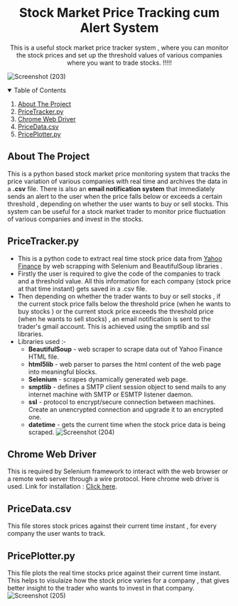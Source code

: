 <!--
*** Thanks for checking out the Best-README-Template. If you have a suggestion
*** that would make this better, please fork the repo and create a pull request
*** or simply open an issue with the tag "enhancement".
*** Thanks again! Now go create something AMAZING! :D
-->



<!--  -->
<!--
*** I'm using markdown "reference style" links for readability.
*** Reference links are enclosed in brackets [ ] instead of parentheses ( ).
*** See the bottom of this document for the declaration of the reference variables
*** for contributors-url, forks-url, etc. This is an optional, concise syntax you may use.
*** https://www.markdownguide.org/basic-syntax/#reference-style-links
-->
<!--
[![Contributors][contributors-shield]][contributors-url]
[![Forks][forks-shield]][forks-url]
[![Stargazers][stars-shield]][stars-url]
[![Issues][issues-shield]][issues-url]
[![MIT License][license-shield]][license-url]
[![LinkedIn][linkedin-shield]][linkedin-url]
-->


<!-- PROJECT LOGO -->
<br />
<p align="center">
  </a>


  <h1 align="center">Stock Market Price Tracking cum Alert System</h1>


  <p align="center">
    This is a useful stock market price tracker system , where you can monitor the stock prices and set up the threshold values of various companies where you want to trade stocks. !!!!! 
  </p>
</p>

![Screenshot (203)](https://user-images.githubusercontent.com/75406889/124596596-17b74900-de80-11eb-88f0-bd688a2ccca2.png)

<!-- TABLE OF CONTENTS -->
<details open="open">
  <summary>Table of Contents</summary>
  <ol>
    <li>
      <a href="#about-the-project">About The Project</a>
    </li>
    <li>
      <a href="#pricetrackerpy">PriceTracker.py</a>
    </li>
    <li>
      <a href="#chrome-web-driver">Chrome Web Driver</a>
    </li>
    <li>
      <a href="#pricedatacsv">PriceData.csv</a>
    </li>
    <li>
      <a href="#priceplotterpy">PricePlotter.py</a>
    </li>
    <!--
    <li><a href="#acknowledgements">Acknowledgements</a></li>
    -->
  </ol>
</details>



<!-- ABOUT THE PROJECT -->
## About The Project

This is a python based stock market price monitoring system that tracks the price variation of various companies with real time and archives the data in a **.csv** file. There is also an **email notification system** that immediately sends an alert to the user when the price falls below or exceeds a certain threshold , depending on whether the user wants to buy or sell stocks. This system can be useful for a stock market trader to monitor price fluctuation of various companies and invest in the stocks. 

<!--PriceTracker.py-->
## PriceTracker.py 
- This is a python code to extract real time stock price data from  [Yahoo Finance](https://in.finance.yahoo.com/) by web scrapping with Selenium and BeautifulSoup libraries .
- Firstly the user is required to give the code of the companies to track and a threshold value. All this information for each company (stock price at that time instant) gets saved in a .csv file.
- Then depending on whether the trader wants to buy or sell stocks , if the current stock price falls below the threshold price (when he wants to buy stocks ) or the current stock price exceeds the threshold price (when he wants to sell stocks) , an email notification is sent to the trader's gmail account. This is achieved using the smptlib and ssl libraries.
- Libraries used :-
    - **BeautifulSoup** - web scraper to scrape data out of Yahoo Finance HTML file.
    - **html5lib** - web parser to parses the html content of the web page into meaningful blocks.
    - **Selenium** - scrapes dynamically generated web page.
    - **smptlib** -  defines a SMTP client session object to send mails to any internet machine with SMTP or ESMTP listener daemon.
    - **ssl** - protocol to encrypt/secure connection between machines. Create an unencrypted connection and upgrade it to an encrypted one.
    - **datetime** - gets the current time when the stock price data is being scraped.
![Screenshot (204)](https://user-images.githubusercontent.com/75406889/124605333-6c12f680-de89-11eb-8105-c9a813c7e44a.png)

## Chrome Web Driver
This is required by Selenium framework to interact with the web browser or a remote web server through a wire protocol. Here chrome web driver is used.
Link for installation : [Click here](https://chromedriver.chromium.org/downloads).

## PriceData.csv
This file stores stock prices against their current time instant , for every company the user wants to track.

## PricePlotter.py
This file plots the real time stocks price against their current time instant. This helps to visulaize how the stock price varies for a company , that gives better insight to the trader who wants to invest in that company.
![Screenshot (205)](https://user-images.githubusercontent.com/75406889/124605334-6c12f680-de89-11eb-8ce6-3c6c110ca589.png)


<!-- CONTRIBUTING 
## Contributing

Contributions are what make the open source community such an amazing place to be learn, inspire, and create. Any contributions you make are **greatly appreciated**.

1. Fork the Project
2. Create your Feature Branch (`git checkout -b feature/AmazingFeature`)
3. Commit your Changes (`git commit -m 'Add some AmazingFeature'`)
4. Push to the Branch (`git push origin feature/AmazingFeature`)
5. Open a Pull Request

-->

<!-- LICENSE 
## License

Distributed under the MIT License. See `LICENSE` for more information.

-->

<!-- CONTACT 
## Contact

Your Name - [@your_twitter](https://twitter.com/your_username) - email@example.com

Project Link: [https://github.com/your_username/repo_name](https://github.com/your_username/repo_name)
-->


<!-- ACKNOWLEDGEMENTS 
## Acknowledgements
* [GitHub Emoji Cheat Sheet](https://www.webpagefx.com/tools/emoji-cheat-sheet)
* [Img Shields](https://shields.io)
* [Choose an Open Source License](https://choosealicense.com)
* [GitHub Pages](https://pages.github.com)
* [Animate.css](https://daneden.github.io/animate.css)
* [Loaders.css](https://connoratherton.com/loaders)
* [Slick Carousel](https://kenwheeler.github.io/slick)
* [Smooth Scroll](https://github.com/cferdinandi/smooth-scroll)
* [Sticky Kit](http://leafo.net/sticky-kit)
* [JVectorMap](http://jvectormap.com)
* [Font Awesome](https://fontawesome.com)

-->



<!-- MARKDOWN LINKS & IMAGES -->
<!-- https://www.markdownguide.org/basic-syntax/#reference-style-links -->
[contributors-shield]: https://img.shields.io/github/contributors/othneildrew/Best-README-Template.svg?style=for-the-badge
[contributors-url]: https://github.com/othneildrew/Best-README-Template/graphs/contributors
[forks-shield]: https://img.shields.io/github/forks/othneildrew/Best-README-Template.svg?style=for-the-badge
[forks-url]: https://github.com/othneildrew/Best-README-Template/network/members
[stars-shield]: https://img.shields.io/github/stars/othneildrew/Best-README-Template.svg?style=for-the-badge
[stars-url]: https://github.com/othneildrew/Best-README-Template/stargazers
[issues-shield]: https://img.shields.io/github/issues/othneildrew/Best-README-Template.svg?style=for-the-badge
[issues-url]: https://github.com/othneildrew/Best-README-Template/issues
[license-shield]: https://img.shields.io/github/license/othneildrew/Best-README-Template.svg?style=for-the-badge
[license-url]: https://github.com/othneildrew/Best-README-Template/blob/master/LICENSE.txt
[linkedin-shield]: https://img.shields.io/badge/-LinkedIn-black.svg?style=for-the-badge&logo=linkedin&colorB=555
[linkedin-url]: https://linkedin.com/in/othneildrew
[product-screenshot]: images/screenshot.png
